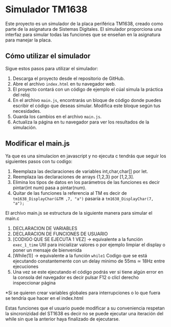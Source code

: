 # Simulador TM1638

Este proyecto es un simulador de la placa periférica TM1638, creado como parte de la asignatura de Sistemas Digitales. El simulador proporciona una interfaz para simular todas las funciones que se enseñan en la asignatura para manejar la placa. 

## Cómo utilizar el simulador

Sigue estos pasos para utilizar el simulador:

1. Descarga el proyecto desde el repositorio de GitHub.
2. Abre el archivo `index.html` en tu navegador web.
3. El proyecto contará con un código de ejemplo el cúal simula la práctica del reloj 
4. En el archivo `main.js`, encontrarás un bloque de código donde puedes escribir el código que deseas simular. Modifica este bloque según tus necesidades.
5. Guarda los cambios en el archivo `main.js`.
6. Actualiza la página en tu navegador para ver los resultados de la simulación.

## Modificar el main.js

Ya que es una simulacion en javascript y no ejecuta c tendrás que seguir los siguientes pasos con tu codigo:

1. Reemplaza las declaraciones de variables int,char,char[] por let.
2. Reemplaza las declaraciones de arrays {1,2,3} por [1,2,3].
3. Elimina los tipos de datos en los parámetros de las funciones es decir pintar(int num) pasa a pintar(num).
4. Quitar de las funciones la referencia al TM es decir de ```tm1638_DisplayChar(&TM ,7, "a")``` pasaría a ```tm1638_DisplayChar(7, "a");```


El archivo main.js se estructura de la siguiente manera para simular el main.c
1. DECLARACION DE VARIABLES
2. DECLARACION DE FUNCIONES DE USUARIO 
3. [CODIGO QUE SE EJECUTA 1 VEZ] -> equivalente a la función ```exec_1_time```
    Util para inicializar valores o por ejemplo limpiar el display o poner un mensaje de bienvenida
4. [While(1)] -> equivalente a la función ```while1```
    Codigo que se está ejecutando constantemente con un delay minimo de 55ms ≃ 18Hz entre ejecuciones
5. Una vez se este ejecutando el código podrás ver si tiene algún error en la consola del navegador es decir pulsar F12 o clicl derecho inspeccionar página
 
 
 *Si se quieren crear variables globales para interrupciones o lo que fuera se tendría que hacer en el index.html

Estas funciones que el usuario puede modificar a su conveniencia respetan la sincronizidad del ST1638 es decir no se puede ejecutar una iteración del while sin que la anterior haya finalizado de ejecutarse.